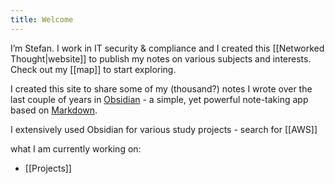 ```yaml
---
title: Welcome
---
```

I’m Stefan. I work in IT security & compliance and I created this [[Networked Thought|website]] to publish my notes on various subjects and interests. Check out my [[map]] to start exploring.



I created this site to share some of my (thousand?) notes I wrote over the last couple of years in [Obsidian](https://obsidian.md/) - a simple, yet powerful note-taking app based on [Markdown](https://en.wikipedia.org/wiki/Markdown).

I extensively used Obsidian for various study projects - search for [[AWS]]

what I am currently working on:

- [[Projects]]

